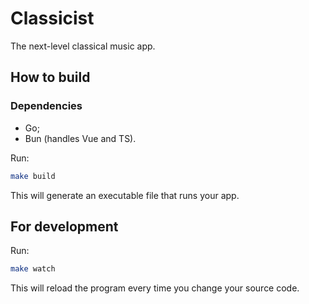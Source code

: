 # Classicist

The next-level classical music app.

## How to build

### Dependencies
- Go;
- Bun (handles Vue and TS).

Run:
```sh
make build
```
This will generate an executable file that runs your app.

## For development
Run:
```sh
make watch
```
This will reload the program every time you change your source code.
